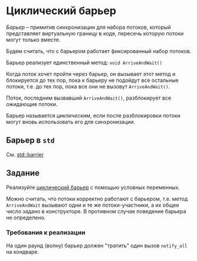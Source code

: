 # Циклический барьер

*Барьер* – примитив синхронизации для набора потоков, который представляет виртуальную границу в коде, пересечь которую потоки могут только вместе.

Будем считать, что с барьером работает фиксированный набор потоков.

Барьер реализует единственный метод: `void ArriveAndWait()`

Когда поток хочет пройти через барьер, он вызывает этот метод и блокируется до тех пор, пока к барьеру не подойдут все остальные потоки, т.е. до тех пор, пока все они не вызовут `ArriveAndWait()`.

Поток, последним вызвавший `ArriveAndWait()`, разблокирует все ожидающие потоки.

Барьер называется *циклическим*, если после разблокировки потоки могут вновь использовать его для синхронизации.

## Барьер в `std`

См. [std::barrier](https://en.cppreference.com/w/cpp/thread/barrier)

## Задание

Реализуйте [циклический барьер](cyclic_barrier.hpp) с помощью условных переменных.

Можно считать, что потоки корректно работают с барьером, т.е. метод `ArriveAndWait` вызывают одни и те же потоки-участники, а их общее число задано в конструкторе. В противном случае поведение барьера не определено.

### Требования к реализации

На один раунд (волну) барьер должен "тратить" один вызов `notify_all` на кондваре.
